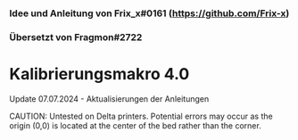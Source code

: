 ### Idee und Anleitung von Frix_x#0161 (https://github.com/Frix-x) 
### Übersetzt von Fragmon#2722


# Kalibrierungsmakro 4.0

Update 07.07.2024 - Aktualisierungen der Anleitungen

CAUTION:
Untested on Delta printers. Potential errors may occur as the origin (0,0) is located at the center of the bed rather than the corner.
